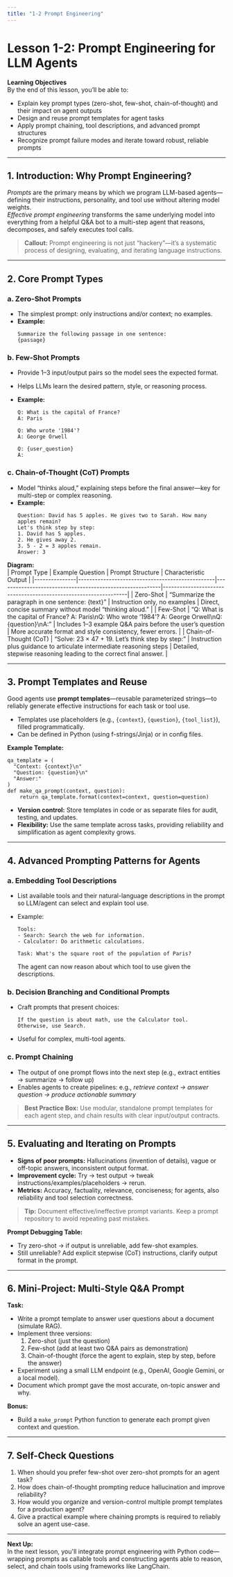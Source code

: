 ```yaml
---
title: "1-2 Prompt Engineering"
---
```


# Lesson 1-2: Prompt Engineering for LLM Agents

**Learning Objectives**  
By the end of this lesson, you’ll be able to:

- Explain key prompt types (zero-shot, few-shot, chain-of-thought) and their impact on agent outputs
- Design and reuse prompt templates for agent tasks
- Apply prompt chaining, tool descriptions, and advanced prompt structures
- Recognize prompt failure modes and iterate toward robust, reliable prompts

---

## 1. Introduction: Why Prompt Engineering?

_Prompts_ are the primary means by which we program LLM-based agents—defining their instructions, personality, and tool use without altering model weights.  
_Effective prompt engineering_ transforms the same underlying model into everything from a helpful Q&A bot to a multi-step agent that reasons, decomposes, and safely executes tool calls.

> **Callout:** Prompt engineering is not just “hackery”—it’s a systematic process of designing, evaluating, and iterating language instructions.

---

## 2. Core Prompt Types

### a. Zero-Shot Prompts

- The simplest prompt: only instructions and/or context; no examples.
- **Example:**
  ```
  Summarize the following passage in one sentence:
  {passage}
  ```

### b. Few-Shot Prompts

- Provide 1–3 input/output pairs so the model sees the expected format.
- Helps LLMs learn the desired pattern, style, or reasoning process.
- **Example:**

  ```
  Q: What is the capital of France?
  A: Paris

  Q: Who wrote '1984'?
  A: George Orwell

  Q: {user_question}
  A:
  ```

### c. Chain-of-Thought (CoT) Prompts

- Model “thinks aloud,” explaining steps before the final answer—key for multi-step or complex reasoning.
- **Example:**
  ```
  Question: David has 5 apples. He gives two to Sarah. How many apples remain?
  Let's think step by step:
  1. David has 5 apples.
  2. He gives away 2.
  3. 5 - 2 = 3 apples remain.
  Answer: 3
  ```

**Diagram:**  
| Prompt Type | Example Question | Prompt Structure | Characteristic Output |
|---------------|-------------------------------------------------|----------------------------------------------------------|-----------------------------------------------------------------|
| Zero-Shot | “Summarize the paragraph in one sentence: {text}” | Instruction only, no examples | Direct, concise summary without model “thinking aloud.” |
| Few-Shot | “Q: What is the capital of France? A: Paris\nQ: Who wrote ‘1984’? A: George Orwell\nQ: {question}\nA:” | Includes 1–3 example Q&A pairs before the user’s question | More accurate format and style consistency, fewer errors. |
| Chain-of-Thought (CoT) | “Solve: 23 × 47 + 19. Let’s think step by step:” | Instruction plus guidance to articulate intermediate reasoning steps | Detailed, stepwise reasoning leading to the correct final answer. |

---

## 3. Prompt Templates and Reuse

Good agents use **prompt templates**—reusable parameterized strings—to reliably generate effective instructions for each task or tool use.

- Templates use placeholders (e.g., `{context}`, `{question}`, `{tool_list}`), filled programmatically.
- Can be defined in Python (using f-strings/Jinja) or in config files.

**Example Template:**

```
qa_template = (
  "Context: {context}\n"
  "Question: {question}\n"
  "Answer:"
)
def make_qa_prompt(context, question):
    return qa_template.format(context=context, question=question)
```

- **Version control:** Store templates in code or as separate files for audit, testing, and updates.
- **Flexibility:** Use the same template across tasks, providing reliability and simplification as agent complexity grows.

---

## 4. Advanced Prompting Patterns for Agents

### a. Embedding Tool Descriptions

- List available tools and their natural-language descriptions in the prompt so LLM/agent can select and explain tool use.
- Example:

  ```
  Tools:
  - Search: Search the web for information.
  - Calculator: Do arithmetic calculations.

  Task: What's the square root of the population of Paris?
  ```

  The agent can now reason about which tool to use given the descriptions.

### b. Decision Branching and Conditional Prompts

- Craft prompts that present choices:
  ```
  If the question is about math, use the Calculator tool.
  Otherwise, use Search.
  ```
- Useful for complex, multi-tool agents.

### c. Prompt Chaining

- The output of one prompt flows into the next step (e.g., extract entities → summarize → follow up)
- Enables agents to create pipelines: e.g., _retrieve context → answer question → produce actionable summary_

> **Best Practice Box:** Use modular, standalone prompt templates for each agent step, and chain results with clear input/output contracts.

---

## 5. Evaluating and Iterating on Prompts

- **Signs of poor prompts:** Hallucinations (invention of details), vague or off-topic answers, inconsistent output format.
- **Improvement cycle:** Try → test output → tweak instructions/examples/placeholders → rerun.
- **Metrics:** Accuracy, factuality, relevance, conciseness; for agents, also reliability and tool selection correctness.

> **Tip:** Document effective/ineffective prompt variants. Keep a prompt repository to avoid repeating past mistakes.

**Prompt Debugging Table:**

- Try zero-shot → if output is unreliable, add few-shot examples.
- Still unreliable? Add explicit stepwise (CoT) instructions, clarify output format in the prompt.

---

## 6. Mini-Project: Multi-Style Q&A Prompt

**Task:**

- Write a prompt template to answer user questions about a document (simulate RAG).
- Implement three versions:
  1. Zero-shot (just the question)
  2. Few-shot (add at least two Q&A pairs as demonstration)
  3. Chain-of-thought (force the agent to explain, step by step, before the answer)
- Experiment using a small LLM endpoint (e.g., OpenAI, Google Gemini, or a local model).
- Document which prompt gave the most accurate, on-topic answer and why.

**Bonus:**

- Build a `make_prompt` Python function to generate each prompt given context and question.

---

## 7. Self-Check Questions

1. When should you prefer few-shot over zero-shot prompts for an agent task?
2. How does chain-of-thought prompting reduce hallucination and improve reliability?
3. How would you organize and version-control multiple prompt templates for a production agent?
4. Give a practical example where chaining prompts is required to reliably solve an agent use-case.

---

**Next Up:**  
In the next lesson, you'll integrate prompt engineering with Python code—wrapping prompts as callable tools and constructing agents able to reason, select, and chain tools using frameworks like LangChain.
